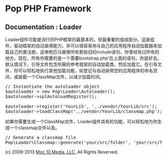 Pop PHP Framework
=================

Documentation : Loader
----------------------

Loader组件可能是流行的PHP框架的最基本的，但最重要的组成部分。这是组件，驱动框架的自动装填能力，并可以很容易地与自己的应用程序自动加载器来加载自己的类注册。这单枪匹马替换所有那些旧的include语句，你曾经有过所有的地方。现在，所有你需要的是一个需要bootstrap.php'在上面的语句，你是好去。默认情况下，引导文件包含所需的参考框架的自动加载类，然后加载它。在引导文件，你可以轻松地执行其他加载功能，如登记与自动装带您的应用程序的命名空间，或装载一个ClassMap文件，以减少加载时间。

<pre>
// Instantiate the autoloader object
$autoloader = new Pop\Loader\Autoloader();
$autoloader->splAutoloadRegister();

$autoloader->register('YourLib', '../vendor/YourLib/src');
$autoloader->loadClassMap('../vendor/YourLib/classmap.php');
</pre>

如果你需要生成一个ClassMap文件，Loader组件具有的功能，可以轻松地为你生成一个classmap文件以及。

<pre>
// Generate a classmap file
Pop\Loader\Classmap::generate('your/src/folder', 'your/src/folder/classmap.php');
</pre>

(c) 2009-2013 [Moc 10 Media, LLC.](http://www.moc10media.com) All Rights Reserved.
